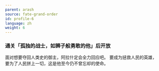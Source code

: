 ```yaml
---
parent: arash
source: fate-grand-order
id: profile-6
language: zh
weight: 6
---
```


### 通关「孤独的战士，如狮子般勇敢的他」后开放

面对想要夺回人类史的御主，阿拉什定会全力回应吧。
要成为拯救人民的英雄，要为了人民拼上一切，这是他至今仍不曾忘却的使命。
